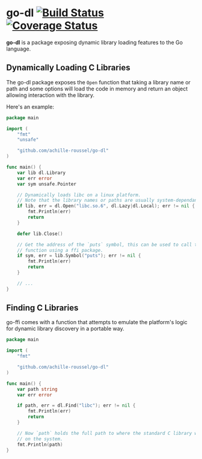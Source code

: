 go-dl [![Build Status](https://travis-ci.org/achille-roussel/go-dl.svg)](https://travis-ci.org/achille-roussel/go-dl) [![Coverage Status](https://coveralls.io/repos/achille-roussel/go-dl/badge.svg?branch=master&service=github)](https://coveralls.io/github/achille-roussel/go-dl?branch=master)
=====

**go-dl** is a package exposing dynamic library loading features to the Go language.

Dynamically Loading C Libraries
-------------------------------

The go-dl package exposes the `Open` function that taking a library name or path
and some options will load the code in memory and return an object allowing
interaction with the library.

Here's an example:

```go
package main

import (
    "fmt"
    "unsafe"

    "github.com/achille-roussel/go-dl"
)

func main() {
    var lib dl.Library
    var err error
    var sym unsafe.Pointer

    // Dynamically loads libc on a linux platform.
    // Note that the library names or paths are usually system-dependant.
    if lib, err = dl.Open("libc.so.6", dl.Lazy|dl.Local); err != nil {
        fmt.Println(err)
        return
    }

    defer lib.Close()

    // Get the address of the `puts` symbol, this can be used to call the
    // function using a ffi package.
    if sym, err = lib.Symbol("puts"); err != nil {
        fmt.Println(err)
        return
    }

    // ...
}
```

Finding C Libraries
-------------------

go-ffi comes with a function that attempts to emulate the platform's logic for
dynamic library discovery in a portable way.

```go
package main

import (
    "fmt"

    "github.com/achille-roussel/go-dl"
)

func main() {
    var path string
    var err error

    if path, err = dl.Find("libc"); err != nil {
        fmt.Println(err)
        return
    }

    // Now `path` holds the full path to where the standard C library was found
    // on the system.
    fmt.Println(path)
}
```
